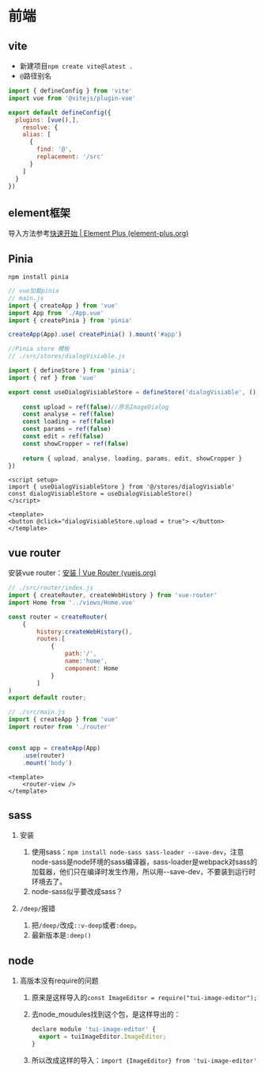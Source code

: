 # 前端

## vite

- 新建项目`npm create vite@latest .`
- `@`路径别名

```js
import { defineConfig } from 'vite'
import vue from '@vitejs/plugin-vue'

export default defineConfig({
  plugins: [vue(),],
    resolve: {
    alias: [
      {
        find: '@',
        replacement: '/src'
      }
    ]
  }
})
```

## element框架

导入方法参考[快速开始 | Element Plus (element-plus.org)](https://element-plus.org/zh-CN/guide/quickstart.html)


## Pinia 

`npm install pinia`

```js
// vue加载pinia 
// main.js
import { createApp } from 'vue'
import App from './App.vue'
import { createPinia } from 'pinia'

createApp(App).use( createPinia() ).mount('#app')
```



```javascript
//Pinia store 模板
// ./src/stores/dialogVisiable.js

import { defineStore } from 'pinia';
import { ref } from 'vue'

export const useDialogVisiableStore = defineStore('dialogVisiable', () => {
    
    const upload = ref(false)//原名ImageDialog
    const analyse = ref(false)
    const loading = ref(false)
    const params = ref(false)
    const edit = ref(false)
    const showCropper = ref(false)
    
    return { upload, analyse, loading, params, edit, showCropper }
})
```

```vue
<script setup>
import { useDialogVisiableStore } from '@/stores/dialogVisiable'
const dialogVisiableStore = useDialogVisiableStore()
</script>

<template>
<button @click="dialogVisiableStore.upload = true"> </button>
</template>

```


## vue router

安装vue router：[安装 | Vue Router (vuejs.org)](https://router.vuejs.org/zh/installation.html)

```js
// ./src/router/index.js
import { createRouter, createWebHistory } from 'vue-router'
import Home from '../views/Home.vue'

const router = createRouter(
    {
        history:createWebHistory(),
        routes:[
            {
                path:'/',
                name:'home',
                component: Home
            }
        ]
)
export default router;
```

```js
// ./src/main.js
import { createApp } from 'vue'
import router from './router'


const app = createApp(App)
    .use(router)
    .mount('body')
```

```vue
<template>
    <router-view />
</template>
```

## sass

1. 安装

   1. 使用sass：`npm install node-sass sass-loader --save-dev`，注意node-sass是node环境的sass编译器，sass-loader是webpack对sass的加载器，他们只在编译时发生作用，所以用--save-dev，不要装到运行时环境去了。
   1. node-sass似乎要改成sass？

2. `/deep/`报错

   1. 把`/deep/`改成`::v-deep`或者`:deep`。
   2. 最新版本是`:deep()`


## node

1. 高版本没有require的问题

   1. 原来是这样导入的`const ImageEditor = require("tui-image-editor");`

   2. 去node_moudules找到这个包，是这样导出的：

      ```js
      declare module 'tui-image-editor' {
        export = tuiImageEditor.ImageEditor;
      }
      ```

   3. 所以改成这样的导入：`import {ImageEditor} from 'tui-image-editor'`